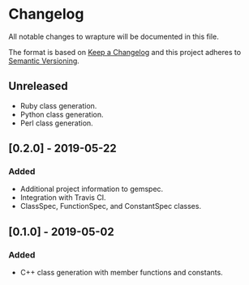 # Changelog
All notable changes to wrapture will be documented in this file.

The format is based on [Keep a Changelog](https://keepachangelog.com/en/1.0.0/)
and this project adheres to [Semantic Versioning](https://semver.org/spec/v2.0.0.html).

## Unreleased
 - Ruby class generation.
 - Python class generation.
 - Perl class generation.

## [0.2.0] - 2019-05-22
### Added
 - Additional project information to gemspec.
 - Integration with Travis CI.
 - ClassSpec, FunctionSpec, and ConstantSpec classes.

## [0.1.0] - 2019-05-02
### Added
 - C++ class generation with member functions and constants.
